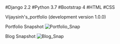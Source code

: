 #Django 2.2 #Python 3.7 #Bootstrap 4 #HTML #CSS

Vijaysinh's_portfolio (development version 1.0.0)

Portfolio Snapshot
![Portfolio_Snap](https://user-images.githubusercontent.com/38792487/57075617-e6bdb580-6d04-11e9-827e-5421af731b6a.png)

Blog Snapshot
![Blog_Snap](https://user-images.githubusercontent.com/38792487/57075730-3dc38a80-6d05-11e9-987b-7757f2d01ea3.png)
